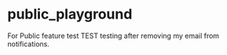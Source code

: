 # public_playground

For Public feature test
TEST
testing after removing my email from notifications.
